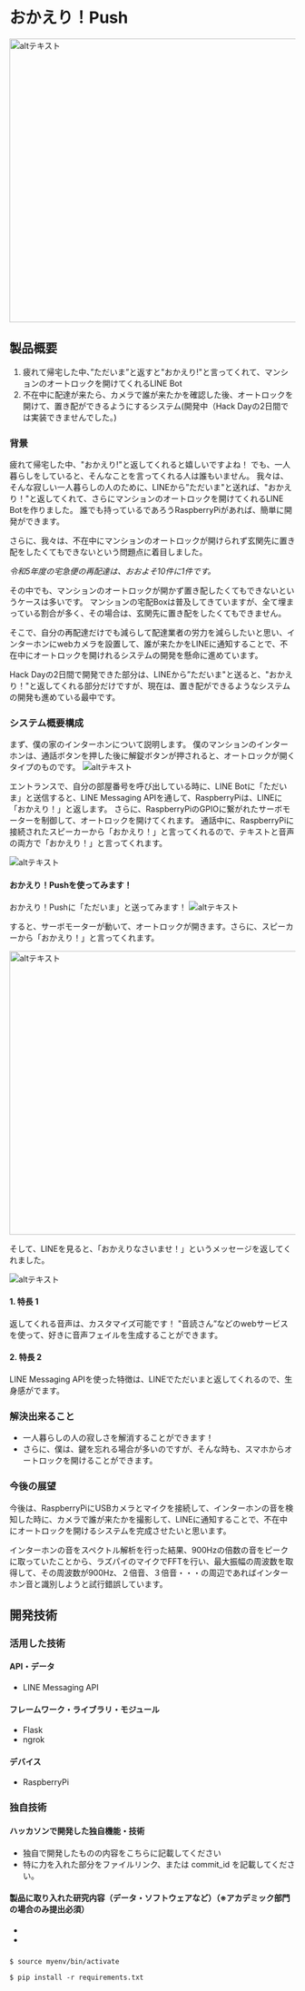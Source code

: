 # おかえり！Push

<img src="images/main.png" alt="altテキスト" width="800" height="500">

## 製品概要
1. 疲れて帰宅した中、”ただいま”と返すと"おかえり!"と言ってくれて、マンションのオートロックを開けてくれるLINE Bot
2. 不在中に配達が来たら、カメラで誰が来たかを確認した後、オートロックを開けて、置き配ができるようにするシステム(開発中（Hack Dayの2日間では実装できませんでした。)


### 背景
疲れて帰宅した中、"おかえり!"と返してくれると嬉しいですよね！
でも、一人暮らしをしていると、そんなことを言ってくれる人は誰もいません。
我々は、そんな寂しい一人暮らしの人のために、LINEから”ただいま"と送れば、"おかえり！"と返してくれて、さらにマンションのオートロックを開けてくれるLINE Botを作りました。
誰でも持っているであろうRaspberryPiがあれば、簡単に開発ができます。

さらに、我々は、不在中にマンションのオートロックが開けられず玄関先に置き配をしたくてもできないという問題点に着目しました。

*令和5年度の宅急便の再配達は、おおよそ10件に1件です。*

その中でも、マンションのオートロックが開かず置き配したくてもできないというケースは多いです。
マンションの宅配Boxは普及してきていますが、全て埋まっている割合が多く、その場合は、玄関先に置き配をしたくてもできません。

そこで、自分の再配達だけでも減らして配達業者の労力を減らしたいと思い、インターホンにwebカメラを設置して、誰が来たかをLINEに通知することで、不在中にオートロックを開けれるシステムの開発を懸命に進めています。

Hack Dayの2日間で開発できた部分は、LINEから”ただいま"と送ると、"おかえり！"と返してくれる部分だけですが、現在は、置き配ができるようなシステムの開発も進めている最中です。


### システム概要構成
まず、僕の家のインターホンについて説明します。
僕のマンションのインターホンは、通話ボタンを押した後に解錠ボタンが押されると、オートロックが開くタイプのものです。
![altテキスト](images/IMG_0079.jpg)


エントランスで、自分の部屋番号を呼び出している時に、LINE Botに「ただいま」と送信すると、LINE Messaging APIを通して、RaspberryPiは、LINEに「おかえり！」と返します。
さらに、RaspberryPiのGPIOに繋がれたサーボモーターを制御して、オートロックを開けてくれます。
通話中に、RaspberryPiに接続されたスピーカーから「おかえり！」と言ってくれるので、テキストと音声の両方で「おかえり！」と言ってくれます。

![altテキスト](images/system.png)

#### おかえり！Pushを使ってみます！

おかえり！Pushに「ただいま」と送ってみます！
![altテキスト](images/linebot1.gif)

すると、サーボモーターが動いて、オートロックが開きます。さらに、スピーカーから「おかえり！」と言ってくれます。

<img src="images/outlock.gif" alt="altテキスト" width="800" height="500">


そして、LINEを見ると、「おかえりなさいませ！」というメッセージを返してくれました。

![altテキスト](images/linebot2.gif)


#### 1. 特長 1
返してくれる音声は、カスタマイズ可能です！
"音読さん”などのwebサービスを使って、好きに音声フェイルを生成することができます。
#### 2. 特長 2
LINE Messaging APIを使った特徴は、LINEでただいまと返してくれるので、生身感がでます。

### 解決出来ること

- 一人暮らしの人の寂しさを解消することができます！
- さらに、僕は、鍵を忘れる場合が多いのですが、そんな時も、スマホからオートロックを開けることができます。

### 今後の展望

今後は、RaspberryPiにUSBカメラとマイクを接続して、インターホンの音を検知した時に、カメラで誰が来たかを撮影して、LINEに通知することで、不在中にオートロックを開けるシステムを完成させたいと思います。

インターホンの音をスペクトル解析を行った結果、900Hzの倍数の音をピークに取っていたことから、ラズパイのマイクでFFTを行い、最大振幅の周波数を取得して、その周波数が900Hz、２倍音、３倍音・・・の周辺であればインターホン音と識別しようと試行錯誤しています。

## 開発技術

### 活用した技術

#### API・データ

- LINE Messaging API

#### フレームワーク・ライブラリ・モジュール

- Flask
- ngrok

#### デバイス

- RaspberryPi

### 独自技術

#### ハッカソンで開発した独自機能・技術

- 独自で開発したものの内容をこちらに記載してください
- 特に力を入れた部分をファイルリンク、または commit_id を記載してください。

#### 製品に取り入れた研究内容（データ・ソフトウェアなど）（※アカデミック部門の場合のみ提出必須）

-
-

### 

```
$ source myenv/bin/activate
```
```
$ pip install -r requirements.txt
```
